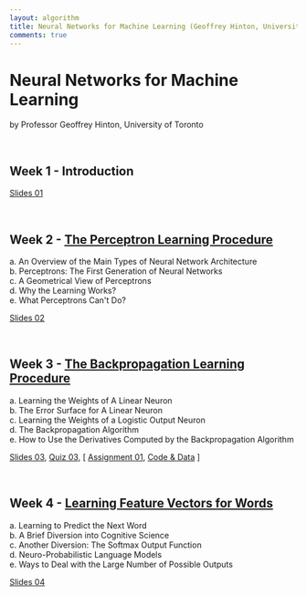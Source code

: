 ```yaml
---
layout: algorithm
title: Neural Networks for Machine Learning (Geoffrey Hinton, University of Toronto)
comments: true
---
```


# Neural Networks for Machine Learning
by Professor Geoffrey Hinton, University of Toronto

<br>

## Week 1 - Introduction

[Slides 01]({{site.baseurl}}/algorithms/machinelearning/nnml/slides/Week1.pdf "Week 1: Introduction")

<br>

## Week 2 - [The Perceptron Learning Procedure]({{site.baseurl}}/algorithms/machinelearning/nnml/week2)<br>
a. An Overview of the Main Types of Neural Network Architecture<br>
b. Perceptrons: The First Generation of Neural Networks<br>
c. A Geometrical View of Perceptrons<br>
d. Why the Learning Works?<br>
e. What Perceptrons Can't Do?<br>

[Slides 02]({{site.baseurl}}/algorithms/machinelearning/nnml/slides/Week2.pdf "Week 2 Slides")

<br>

## Week 3 - [The Backpropagation Learning Procedure]({{site.baseurl}}/algorithms/machinelearning/nnml/week3)<br>

a. Learning the Weights of A Linear Neuron<br>
b. The Error Surface for A Linear Neuron<br>
c. Learning the Weights of a Logistic Output Neuron<br>
d. The Backpropagation Algorithm<br>
e. How to Use the Derivatives Computed by the Backpropagation Algorithm<br>

[Slides 03]({{site.baseurl}}/algorithms/machinelearning/nnml/slides/Week3.pdf "Week 3 Slides"),
[Quiz 03]({{site.baseurl}}/algorithms/machinelearning/nnml/quizzes/quiz03.pdf "Quiz 3"),
[
  [Assignment 01]({{site.baseurl}}/algorithms/machinelearning/nnml/assignments/Assignment1/assign1.pdf "Assignment 1"),
  [Code & Data]({{site.baseurl}}/algorithms/machinelearning/nnml/assignments/Assignment1/ "Code & Data for Assignment 1")
]

<br>

## Week 4 - [Learning Feature Vectors for Words]({{site.baseurl}}/algorithms/machinelearning/nnml/week4)<br>

a. Learning to Predict the Next Word<br>
b. A Brief Diversion into Cognitive Science<br>
c. Another Diversion: The Softmax Output Function<br>
d. Neuro-Probabilistic Language Models<br>
e. Ways to Deal with the Large Number of Possible Outputs<br>

[Slides 04]({{site.baseurl}}/algorithms/machinelearning/nnml/slides/Week4.pdf "Week 4 Slides")

<br>


<br><br>
